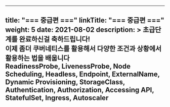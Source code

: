 
---
title: "=== 중급편 ==="
linkTitle: "=== 중급편 ==="
weight: 5
date: 2021-08-02
description: >
  초급단계를 완료하신걸 축하드립니다! <br/>
  이제 좀더 쿠버네티스를 활용해서 다양한 조건과 상황에서 활용하는 법을 배웁니다 <br/>
  ReadinessProbe, LivenessProbe, Node Scheduling, Headless, Endpoint, ExternalName, Dynamic Provisioning, StorageClass, Authentication, Authorization, Accessing API, StatefulSet, Ingress, Autoscaler
---

